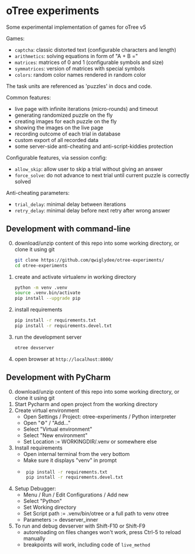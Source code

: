 # oTree experiments

Some experimental implementation of games for oTree v5

Games:
- `captcha`: classic distorted text (configurable characters and length)
- `arithmetics`: solving equations in form of "A + B ="
- `matrices`: matrices of 0 and 1 (configurable symbols and size)
- `symmatrices`: version of matrices with special symbols
- `colors`: random color names rendered in random color

The task units are referenced as 'puzzles' in docs and code.

Common features:
- live page with infinite iterations (micro-rounds) and timeout
- generating randomized puzzle on the fly
- creating images for each puzzle on the fly
- showing the images on the live page
- recording outcome of each trial in database
- custom export of all recorded data
- some server-side anti-cheating and anti-script-kiddies protection

Configurable features, via session config:
- `allow_skip`: allow user to skip a trial without giving an answer
- `force_solve`: do not advance to next trial until current puzzle is correctly solved

Anti-cheating parameters:
- `trial_delay`: minimal delay between iterations
- `retry_delay`: minimal delay before next retry after wrong answer 


## Development with command-line

0. download/unzip content of this repo into some working directory, or clone it using git 
   ```bash
   git clone https://github.com/qwiglydee/otree-experiments/
   cd otree-experiments
   ```
1. create and activate virtualenv in working directory
   ```bash
   python -m venv .venv
   source .venv.bin/activate
   pip install --upgrade pip
   ```
2. install requirements
   ```bash
   pip install -r requirements.txt
   pip install -r requirements.devel.txt
   ```
3. run the development server
   ```bash
   otree devserver
   ```
4. open browser at `http://localhost:8000/`

## Development with PyCharm

0. download/unzip content of this repo into some working directory, or clone it using git 
1. Start Pycharm and open project from the working directory
2. Create virtual environment
   - Open Settings / Project: otree-experiments / Python interpreter
   - Open "⚙" / "Add..."
   - Select "Virtual environment"
   - Select "New environment"
   - Set Location := WORKINGDIR/.venv  or somewhere else
3. Install requirements
   - Open internal terminal from the very bottom
   - Make sure it displays "venv" in prompt
   - ```bash
      pip install -r requirements.txt
      pip install -r requirements.devel.txt
     ```
5. Setup Debugger:
   - Menu / Run / Edit Configurations / Add new
   - Select "Python"
   - Set Working directory
   - Set Script path := .venv/bin/otree  or a full path to venv otree
   - Parameters := devserver_inner
6. To run and debug devserver with Shift-F10 or Shift-F9
   - autoreloading on files changes won't work, press Ctrl-5 to reload manually
   - breakpoints will work, including code of `live_method`
